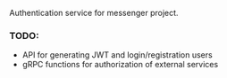 Authentication service for messenger project.

### TODO:
 - API for generating JWT and login/registration users
 - gRPC functions for authorization of external services